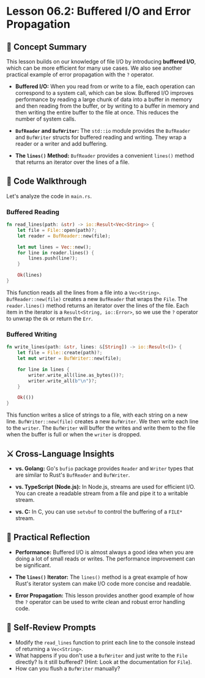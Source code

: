 # Lesson 06.2: Buffered I/O and Error Propagation

## 🧠 Concept Summary

This lesson builds on our knowledge of file I/O by introducing **buffered I/O**, which can be more efficient for many use cases. We also see another practical example of error propagation with the `?` operator.

- **Buffered I/O:** When you read from or write to a file, each operation can correspond to a system call, which can be slow. Buffered I/O improves performance by reading a large chunk of data into a buffer in memory and then reading from the buffer, or by writing to a buffer in memory and then writing the entire buffer to the file at once. This reduces the number of system calls.

- **`BufReader` and `BufWriter`:** The `std::io` module provides the `BufReader` and `BufWriter` structs for buffered reading and writing. They wrap a reader or a writer and add buffering.

- **The `lines()` Method:** `BufReader` provides a convenient `lines()` method that returns an iterator over the lines of a file.

## 🧩 Code Walkthrough

Let's analyze the code in `main.rs`.

### Buffered Reading

```rust
fn read_lines(path: &str) -> io::Result<Vec<String>> {
    let file = File::open(path)?;
    let reader = BufReader::new(file);

    let mut lines = Vec::new();
    for line in reader.lines() {
        lines.push(line?);
    }

    Ok(lines)
}
```

This function reads all the lines from a file into a `Vec<String>`. `BufReader::new(file)` creates a new `BufReader` that wraps the `File`. The `reader.lines()` method returns an iterator over the lines of the file. Each item in the iterator is a `Result<String, io::Error>`, so we use the `?` operator to unwrap the `Ok` or return the `Err`.

### Buffered Writing

```rust
fn write_lines(path: &str, lines: &[String]) -> io::Result<()> {
    let file = File::create(path)?;
    let mut writer = BufWriter::new(file);

    for line in lines {
        writer.write_all(line.as_bytes())?;
        writer.write_all(b"\n")?;
    }

    Ok(())
}
```

This function writes a slice of strings to a file, with each string on a new line. `BufWriter::new(file)` creates a new `BufWriter`. We then write each line to the `writer`. The `BufWriter` will buffer the writes and write them to the file when the buffer is full or when the `writer` is dropped.

## ⚔️ Cross-Language Insights

- **vs. Golang:** Go's `bufio` package provides `Reader` and `Writer` types that are similar to Rust's `BufReader` and `BufWriter`.

- **vs. TypeScript (Node.js):** In Node.js, streams are used for efficient I/O. You can create a readable stream from a file and pipe it to a writable stream.

- **vs. C:** In C, you can use `setvbuf` to control the buffering of a `FILE*` stream.

## 🚀 Practical Reflection

- **Performance:** Buffered I/O is almost always a good idea when you are doing a lot of small reads or writes. The performance improvement can be significant.

- **The `lines()` Iterator:** The `lines()` method is a great example of how Rust's iterator system can make I/O code more concise and readable.

- **Error Propagation:** This lesson provides another good example of how the `?` operator can be used to write clean and robust error handling code.

## 🧩 Self-Review Prompts

- Modify the `read_lines` function to print each line to the console instead of returning a `Vec<String>`.
- What happens if you don't use a `BufWriter` and just write to the `File` directly? Is it still buffered? (Hint: Look at the documentation for `File`).
- How can you flush a `BufWriter` manually?

